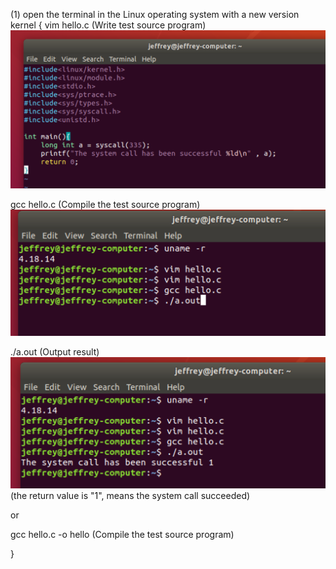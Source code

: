 (1) open the terminal in the Linux operating system with a new version kernel
{ 
vim hello.c  (Write test source program)
![image](https://github.com/Jeffrey-HJH/Linux/blob/master/Problem/Test%20system%20call/hello.c.png)
     
gcc hello.c  (Compile the test source program)
![image](https://github.com/Jeffrey-HJH/Linux/blob/master/Problem/Test%20system%20call/gcc-hello.png)
        
./a.out  (Output result)
![image](https://github.com/Jeffrey-HJH/Linux/blob/master/Problem/Test%20system%20call/test-good.png)
(the return value is "1", means the system call succeeded)

or

gcc hello.c -o hello  (Compile the test source program)


}
